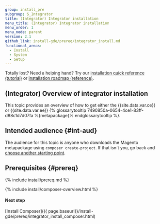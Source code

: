 ```yaml
---
group: install_pre
subgroup: S_Integrator
title: (Integrator) Integrator installation
menu_title: (Integrator) Integrator installation
menu_order: 1
menu_node: parent
version: 2.1
github_link: install-gde/prereq/integrator_install.md
functional_areas:
  - Install
  - System
  - Setup
---
```


<div class="bs-callout bs-callout-tip">
  <p>Totally lost? Need a helping hand? Try our <a href="{{page.baseurl}}/install-gde/install-quick-ref.html">installation quick reference (tutorial)</a> or <a href="{{page.baseurl}}/install-gde/install-roadmap_part1.html">installation roadmap (reference)</a>.</p>
</div>

## (Integrator) Overview of integrator installation
This topic provides an overview of how to get either the {{site.data.var.ce}} or {{site.data.var.ee}} {% glossarytooltip 7490850a-0654-4ce1-83ff-d88c1d7d07fa %}metapackage{% endglossarytooltip %}.

## Intended audience {#int-aud}
The audience for this topic is anyone who downloads the Magento metapackage using `composer create-project`. If that isn't you, go back and <a href="{{page.baseurl}}/install-gde/bk-install-guide.html">choose another starting point</a>.

## Prerequisites {#prereq}

{% include install/prereq.md %}

{% include install/composer-overview.html %}

#### Next step
[Install Composer]({{ page.baseurl}}/install-gde/prereq/integrator_install_composer.html)
